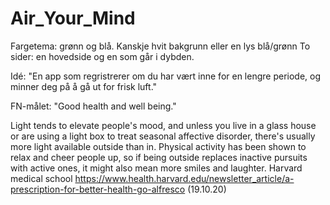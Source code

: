 # Air_Your_Mind


Fargetema: grønn og blå. Kanskje hvit bakgrunn eller en lys blå/grønn
To sider: en hovedside og en som går i dybden.

Idé: "En app som regristrerer om du har vært inne for en lengre periode, og minner deg på å gå ut for frisk luft."

FN-målet: "Good health and well being."



Light tends to elevate people's mood, and unless you live in a glass house or are using a light box to treat seasonal affective disorder, there's usually more light available outside than in. Physical activity has been shown to relax and cheer people up, so if being outside replaces inactive pursuits with active ones, it might also mean more smiles and laughter. Harvard medical school https://www.health.harvard.edu/newsletter_article/a-prescription-for-better-health-go-alfresco (19.10.20)
